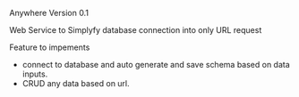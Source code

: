 Anywhere Version 0.1

Web Service to Simplyfy database connection into only URL request

Feature to impements
- connect to database and auto generate and save schema based on data inputs.
- CRUD any data based on url.